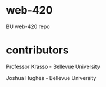 # web-420
BU web-420 repo

# contributors
Professor Krasso - Bellevue University

Joshua Hughes - Bellevue University

